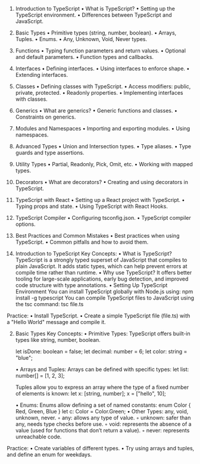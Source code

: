 1. Introduction to TypeScript
    • What is TypeScript?
    • Setting up the TypeScript environment.
    • Differences between TypeScript and JavaScript.
2. Basic Types
    • Primitive types (string, number, boolean).
    • Arrays, Tuples.
    • Enums.
    • Any, Unknown, Void, Never types.
3. Functions
    • Typing function parameters and return values.
    • Optional and default parameters.
    • Function types and callbacks.
4. Interfaces
    • Defining interfaces.
    • Using interfaces to enforce shape.
    • Extending interfaces.
5. Classes
    • Defining classes with TypeScript.
    • Access modifiers: public, private, protected.
    • Readonly properties.
    • Implementing interfaces with classes.
6. Generics
    • What are generics?
    • Generic functions and classes.
    • Constraints on generics.
7. Modules and Namespaces
    • Importing and exporting modules.
    • Using namespaces.
8. Advanced Types
    • Union and Intersection types.
    • Type aliases.
    • Type guards and type assertions.
9. Utility Types
    • Partial, Readonly, Pick, Omit, etc.
    • Working with mapped types.
10. Decorators
    • What are decorators?
    • Creating and using decorators in TypeScript.
11. TypeScript with React
    • Setting up a React project with TypeScript.
    • Typing props and state.
    • Using TypeScript with React Hooks.
12. TypeScript Compiler
    • Configuring tsconfig.json.
    • TypeScript compiler options.
13. Best Practices and Common Mistakes
    • Best practices when using TypeScript.
    • Common pitfalls and how to avoid them.




1. Introduction to TypeScript
Key Concepts:
    • What is TypeScript? TypeScript is a strongly typed superset of JavaScript that compiles to plain JavaScript. It adds static types, which can help prevent errors at compile time rather than runtime.
    • Why use TypeScript? It offers better tooling for large-scale applications, early bug detection, and improved code structure with type annotations.
    • Setting Up TypeScript Environment You can install TypeScript globally with Node.js using:
      npm install -g typescript
      You can compile TypeScript files to JavaScript using the tsc command:
      tsc file.ts

Practice:
    • Install TypeScript.
    • Create a simple TypeScript file (file.ts) with a "Hello World" message and compile it.



    
2. Basic Types
Key Concepts:
    • Primitive Types: TypeScript offers built-in types like string, number, boolean.
   
    let isDone: boolean = false;
    let decimal: number = 6;
    let color: string = "blue";
   
    • Arrays and Tuples: Arrays can be defined with specific types:
    let list: number[] = [1, 2, 3];
   
    Tuples allow you to express an array where the type of a fixed number of elements is known:
    let x: [string, number];
    x = ["hello", 10];
   
    • Enums: Enums allow defining a set of named constants:
    enum Color { Red, Green, Blue }
    let c: Color = Color.Green;
    • Other Types: any, void, unknown, never.
        ◦ any: allows any type of value.
        ◦ unknown: safer than any, needs type checks before use.
        ◦ void: represents the absence of a value (used for functions that don’t return a value).
        ◦ never: represents unreachable code.
   
Practice:
    • Create variables of different types.
    • Try using arrays and tuples, and define an enum for weekdays.
